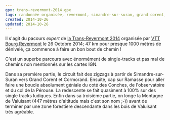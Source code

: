 ```yaml
---
gpx: trans-revermont-2014.gpx
tags: randonnée organisée, revermont, simandre-sur-suran, grand corent, ramasse, conches, villereversure, cormorand, col de la pérouse, valuisant, observatoire
created: 2014-10-26
updated: 2014-10-26
---
```


Il s'agit du pacours *expert* de [la Trans-Revermont
2014](/posts/bilan-trans-revermont-vtt-2014/) organisée par [VTT Bourg
Revermont](http://vtt-bourg-revermont.fr/) le 26 Octobre 2014; 47&nbsp;km pour
presque 1000 mètres de dénivelé, ça commence à faire un bon bout de
chemin&nbsp;!

C'est un superbe parcours avec énormément de single-tracks et pas mal de chemins
non mentionnés sur les cartes IGN.

Dans sa première partie, le circuit fait des zigzags à partir de
Simandre-sur-Suran vers Grand Corent et Cormorand. Ensuite, cap sur Ramasse pour
aller faire une boucle absolument géniale du coté des Conches, de l'observatoire
et du col de la Pérouse. La redescente se fait quasiment à 100% sur des single
tracks ludiques. Enfin dans sa troisième partie, on longe la Montagne de
Valuisant (447 mètres d'altitude mais c'est son nom ;-)) avant de terminer par
une zone forestière descendante dans les bois de Valuisant très agréable.
